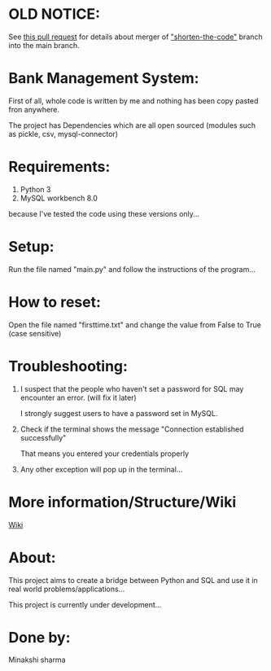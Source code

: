# OLD NOTICE:
See [this pull request](https://github.com/OJASisLive/Bank-Management-System-Python-SQL/pull/6) for details about merger of ["shorten-the-code"](https://github.com/OJASisLive/Bank-Management-System-Python-SQL/tree/shorten-the-code) branch into the main branch.


# Bank Management System:
First of all, whole code is written by me and nothing has been copy pasted fron anywhere.

The project has Dependencies which are all open sourced (modules such as pickle, csv, mysql-connector)

# Requirements:
1. Python 3
2. MySQL workbench 8.0

because I've tested the code using these versions only...

# Setup:
Run the file named "main.py" and follow the instructions of the program...

# How to reset:
Open the file named "firsttime.txt" and change the value from False to True (case sensitive)

# Troubleshooting:
1. I suspect that the people who haven't set a password for SQL may encounter an error. (will fix it later)
   
   I strongly suggest users to have a password set in MySQL.

2. Check if the terminal shows the message "Connection established successfully"

   That means you entered your credentials properly

3. Any other exception will pop up in the terminal...

# More information/Structure/Wiki
[Wiki](https://github.com/OJASisLive/Bank-Management-System-Python-SQL/wiki)

# About:
This project aims to create a bridge between Python and SQL and use it in real world problems/applications...

This project is currently under development...

# Done by:
Minakshi sharma
